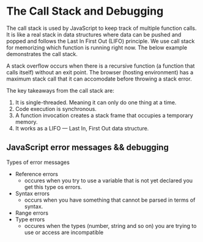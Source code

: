 # The Call Stack and Debugging
The call stack is used by JavaScript to keep track of multiple function calls. It is like a real stack in data structures where data can be pushed and popped and follows the Last In First Out (LIFO) principle. We use call stack for memorizing which function is running right now. The below example demonstrates the call stack.

A stack overflow occurs when there is a recursive function (a function that calls itself) without an exit point. The browser (hosting environment) has a maximum stack call that it can accomodate before throwing a stack error.

The key takeaways from the call stack are:
1. It is single-threaded. Meaning it can only do one thing at a time.
2. Code execution is synchronous.
3. A function invocation creates a stack frame that occupies a temporary memory.
4. It works as a LIFO — Last In, First Out data structure.

## JavaScript error messages && debugging

Types of error messages
* Reference errors
    * occures when you try to use a variable that is not yet declared you get this type os errors.
* Syntax errors
    * occurs when you have something that cannot be parsed in terms of syntax.
* Range errors
* Type errors
    * occures when the types (number, string and so on) you are trying to use or access are incompatible

